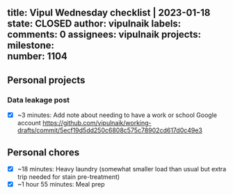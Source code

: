 title:	Vipul Wednesday checklist | 2023-01-18
state:	CLOSED
author:	vipulnaik
labels:	
comments:	0
assignees:	vipulnaik
projects:	
milestone:	
number:	1104
--
## Personal projects

### Data leakage post

- [x] ~3 minutes: Add note about needing to have a work or school Google account https://github.com/vipulnaik/working-drafts/commit/5ecf19d5dd250c6808c575c78902cd617d0c49e3

## Personal chores

- [x] ~18 minutes: Heavy laundry (somewhat smaller load than usual but extra trip needed for stain pre-treatment)
- [x] ~1 hour 55 minutes: Meal prep 

